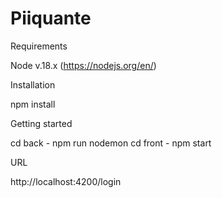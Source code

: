 # Piiquante #

Requirements

  Node v.18.x (https://nodejs.org/en/)

Installation

  npm install

Getting started

  cd back - npm run nodemon
  cd front - npm start

URL

  http://localhost:4200/login
